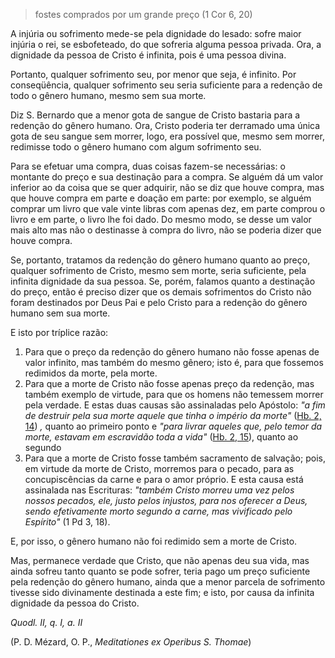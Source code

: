 
> fostes comprados por um grande preço (1 Cor 6, 20) 

A injúria ou sofrimento mede-se pela dignidade do lesado: sofre maior injúria o rei, se esbofeteado, do que sofreria alguma pessoa privada. Ora, a dignidade da pessoa de Cristo é infinita, pois é uma pessoa divina.

Portanto, qualquer sofrimento seu, por menor que seja, é infinito. Por conseqüência, qualquer sofrimento seu seria suficiente para a redenção de todo o gênero humano, mesmo sem sua morte.

Diz S. Bernardo que a menor gota de sangue de Cristo bastaria para a redenção do gênero humano. Ora, Cristo poderia ter derramado uma única gota de seu sangue sem morrer, logo, era possível que, mesmo sem morrer, redimisse todo o gênero humano com algum sofrimento seu.

Para se efetuar uma compra, duas coisas fazem-se necessárias: o montante do preço e sua destinação para a compra. Se alguém dá um valor inferior ao da coisa que se quer adquirir, não se diz que houve compra, mas que houve compra em parte e doação em parte: por exemplo, se alguém comprar um livro que vale vinte libras com apenas dez, em parte comprou o livro e em parte, o livro lhe foi dado. Do mesmo modo, se desse um valor mais alto mas não o destinasse à compra do livro, não se poderia dizer que houve compra.

Se, portanto, tratamos da redenção do gênero humano quanto ao preço, qualquer sofrimento de Cristo, mesmo sem morte, seria suficiente, pela infinita dignidade da sua pessoa. Se, porém, falamos quanto a destinação do preço, então é preciso dizer que os demais sofrimentos do Cristo não foram destinados por Deus Pai e pelo Cristo para a redenção do gênero humano sem sua morte.

E isto por tríplice razão:

1. Para que o preço da redenção do gênero humano não fosse apenas de valor infinito, mas também do mesmo gênero; isto é, para que fossemos redimidos da morte, pela morte.
2. Para que a morte de Cristo não fosse apenas preço da redenção, mas também exemplo de virtude, para que os homens não temessem morrer pela verdade. E estas duas causas são assinaladas pelo Apóstolo: *"a fim de destruir pela sua morte aquele que tinha o império da morte"* ([Hb. 2, 14](https://vulgata.online/bible/Hb.2?ed=MS&vfn=MS.Hb.2.14:vs)) *,* quanto ao primeiro ponto e *"para livrar aqueles que, pelo temor da morte, estavam em escravidão toda a vida"* ([Hb. 2, 15](https://vulgata.online/bible/Hb.2?ed=MS&vfn=MS.Hb.2.15:vs)), quanto ao segundo 
3. Para que a morte de Cristo fosse também sacramento de salvação; pois, em virtude da morte de Cristo, morremos para o pecado, para as concupiscências da carne e para o amor próprio. E esta causa está assinalada nas Escrituras: *"também Cristo morreu uma vez pelos nossos pecados, ele, justo pelos injustos, para nos oferecer a Deus, sendo efetivamente morto segundo a carne, mas vivificado pelo Espírito"* (1 Pd 3, 18).

E, por isso, o gênero humano não foi redimido sem a morte de Cristo.

Mas, permanece verdade que Cristo, que não apenas deu sua vida, mas ainda sofreu tanto quanto se pode sofrer, teria pago um preço suficiente pela redenção do gênero humano, ainda que a menor parcela de sofrimento tivesse sido divinamente destinada a este fim; e isto, por causa da infinita dignidade da pessoa do Cristo.

*Quodl. II, q. I, a. II*

(P. D. Mézard, O. P., *Meditationes ex Operibus S. Thomae*)


